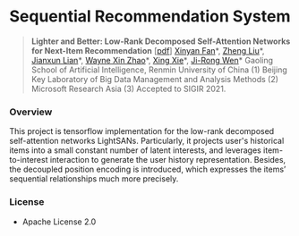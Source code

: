 # Sequential Recommendation System

> **Lighter and Better: Low-Rank Decomposed Self-Attention Networks for Next-Item Recommendation** [[pdf](https://www.microsoft.com/en-us/research/uploads/prod/2021/05/LighterandBetter_Low-RankDecomposedSelf-AttentionNetworksforNext-ItemRecommendation.pdf)]
> [Xinyan Fan](1,2)\*, [Zheng Liu](3)\*, [Jianxun Lian](3)\*, [Wayne Xin Zhao](1,2)\*, [Xing Xie](3)\*, [Ji-Rong Wen](1,2)\*
> Gaoling School of Artificial Intelligence, Renmin University of China (1)
> Beijing Key Laboratory of Big Data Management and Analysis Methods (2)
> Microsoft Research Asia (3)
> Accepted to SIGIR 2021.

### Overview
This project is tensorflow implementation for the low-rank decomposed self-attention networks LightSANs.
Particularly, it projects user's historical items into a small constant number of latent interests, and leverages item-to-interest interaction to generate the user history representation.
Besides, the decoupled position encoding is introduced, which expresses the items’ sequential relationships much more precisely.

### License
* Apache License 2.0
